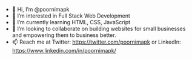 - 👋 Hi, I’m @poornimapk
- 👀 I’m interested in Full Stack Web Development
- 🌱 I’m currently learning HTML, CSS, JavaScript
- 💞️ I’m looking to collaborate on building websites for small businesses and empowering them to business better.
- 📫 Reach me at Twitter: https://twitter.com/poornimapk or LinkedIn: https://www.linkedin.com/in/poornimapk/

<!---
poornimapk/poornimapk is a ✨ special ✨ repository because its `README.md` (this file) appears on your GitHub profile.
You can click the Preview link to take a look at your changes.
--->
